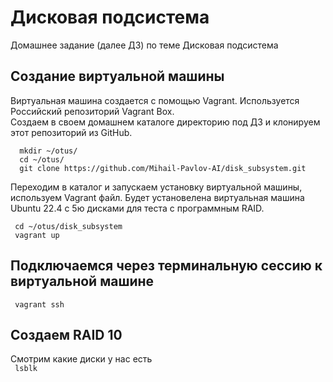 # Дисковая подсистема
Домашнее задание (далее ДЗ) по теме Дисковая подсистема
## Создание виртуальной машины
Виртуальная машина создается с помощью Vagrant. Используется Российский репозиторий Vagrant Box.  
Создаем в своем домашнем каталоге директорию под ДЗ и клонируем этот репозиторий из GitHub.
```
  mkdir ~/otus/
  cd ~/otus/
  git clone https://github.com/Mihail-Pavlov-AI/disk_subsystem.git
```
Переходим в каталог и запускаем установку виртуальной машины, используем Vagrant файл. Будет установелена виртуальная машина Ubuntu 22.4 с 5ю дисками для теста с программным RAID.
```
 cd ~/otus/disk_subsystem
 vagrant up
```
## Подключаемся через терминальную сессию к виртуальной машине  
` vagrant ssh`  
## Создаем RAID 10  
Смотрим какие диски у нас есть  
` lsblk`   



